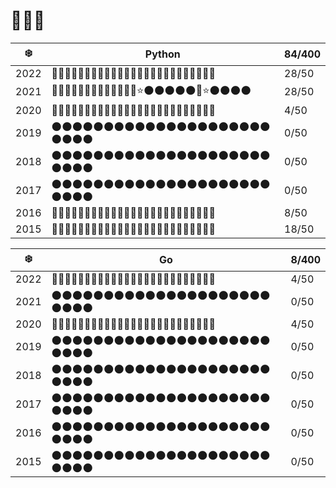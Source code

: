 # 🎄🎄🎄

| ❄️   | Python                                               | 84/400 |
| ---- | ---------------------------------------------------- | ------ |
| 2022 | 🌟🌟🌟🌟🌟🌟🌟🌟🌟🌟🌟🌟🌟🌟🌑🌑🌑🌑🌑🌑🌑🌑🌑🌑🌑   | 28/50  |
| 2021 | 🌟🌟🌟🌟🌟🌟🌟🌟🌟🌟🌟🌑🌟⭐️🌑🌑🌑🌑🌑🌟⭐️🌑🌑🌑🌑 | 28/50  |
| 2020 | 🌟🌟🌑🌑🌑🌑🌑🌑🌑🌑🌑🌑🌑🌑🌑🌑🌑🌑🌑🌑🌑🌑🌑🌑🌑   | 4/50   |
| 2019 | 🌑🌑🌑🌑🌑🌑🌑🌑🌑🌑🌑🌑🌑🌑🌑🌑🌑🌑🌑🌑🌑🌑🌑🌑🌑   | 0/50   |
| 2018 | 🌑🌑🌑🌑🌑🌑🌑🌑🌑🌑🌑🌑🌑🌑🌑🌑🌑🌑🌑🌑🌑🌑🌑🌑🌑   | 0/50   |
| 2017 | 🌑🌑🌑🌑🌑🌑🌑🌑🌑🌑🌑🌑🌑🌑🌑🌑🌑🌑🌑🌑🌑🌑🌑🌑🌑   | 0/50   |
| 2016 | 🌟🌟🌟🌟🌑🌑🌑🌑🌑🌑🌑🌑🌑🌑🌑🌑🌑🌑🌑🌑🌑🌑🌑🌑🌑   | 8/50   |
| 2015 | 🌟🌟🌟🌟🌟🌟🌟🌟🌟🌑🌑🌑🌑🌑🌑🌑🌑🌑🌑🌑🌑🌑🌑🌑🌑   | 18/50  |

| ❄️   | Go                                                 | 8/400 |
| ---- | -------------------------------------------------- | ----- |
| 2022 | 🌟🌟🌑🌑🌑🌑🌑🌑🌑🌑🌑🌑🌑🌑🌑🌑🌑🌑🌑🌑🌑🌑🌑🌑🌑 | 4/50  |
| 2021 | 🌑🌑🌑🌑🌑🌑🌑🌑🌑🌑🌑🌑🌑🌑🌑🌑🌑🌑🌑🌑🌑🌑🌑🌑🌑 | 0/50  |
| 2020 | 🌟🌟🌑🌑🌑🌑🌑🌑🌑🌑🌑🌑🌑🌑🌑🌑🌑🌑🌑🌑🌑🌑🌑🌑🌑 | 4/50  |
| 2019 | 🌑🌑🌑🌑🌑🌑🌑🌑🌑🌑🌑🌑🌑🌑🌑🌑🌑🌑🌑🌑🌑🌑🌑🌑🌑 | 0/50  |
| 2018 | 🌑🌑🌑🌑🌑🌑🌑🌑🌑🌑🌑🌑🌑🌑🌑🌑🌑🌑🌑🌑🌑🌑🌑🌑🌑 | 0/50  |
| 2017 | 🌑🌑🌑🌑🌑🌑🌑🌑🌑🌑🌑🌑🌑🌑🌑🌑🌑🌑🌑🌑🌑🌑🌑🌑🌑 | 0/50  |
| 2016 | 🌑🌑🌑🌑🌑🌑🌑🌑🌑🌑🌑🌑🌑🌑🌑🌑🌑🌑🌑🌑🌑🌑🌑🌑🌑 | 0/50  |
| 2015 | 🌑🌑🌑🌑🌑🌑🌑🌑🌑🌑🌑🌑🌑🌑🌑🌑🌑🌑🌑🌑🌑🌑🌑🌑🌑 | 0/50  |
